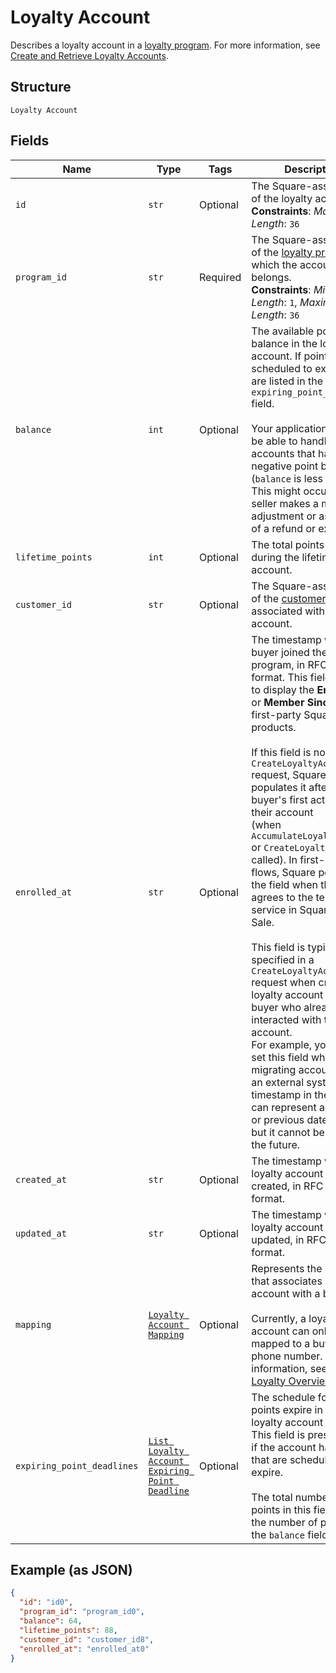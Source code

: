 
# Loyalty Account

Describes a loyalty account in a [loyalty program](../../doc/models/loyalty-program.md). For more information, see
[Create and Retrieve Loyalty Accounts](https://developer.squareup.com/docs/loyalty-api/loyalty-accounts).

## Structure

`Loyalty Account`

## Fields

| Name | Type | Tags | Description |
|  --- | --- | --- | --- |
| `id` | `str` | Optional | The Square-assigned ID of the loyalty account.<br>**Constraints**: *Maximum Length*: `36` |
| `program_id` | `str` | Required | The Square-assigned ID of the [loyalty program](entity:LoyaltyProgram) to which the account belongs.<br>**Constraints**: *Minimum Length*: `1`, *Maximum Length*: `36` |
| `balance` | `int` | Optional | The available point balance in the loyalty account. If points are scheduled to expire, they are listed in the `expiring_point_deadlines` field.<br><br>Your application should be able to handle loyalty accounts that have a negative point balance (`balance` is less than 0). This might occur if a seller makes a manual adjustment or as a result of a refund or exchange. |
| `lifetime_points` | `int` | Optional | The total points accrued during the lifetime of the account. |
| `customer_id` | `str` | Optional | The Square-assigned ID of the [customer](entity:Customer) that is associated with the account. |
| `enrolled_at` | `str` | Optional | The timestamp when the buyer joined the loyalty program, in RFC 3339 format. This field is used to display the **Enrolled On** or **Member Since** date in first-party Square products.<br><br>If this field is not set in a `CreateLoyaltyAccount` request, Square populates it after the buyer's first action on their account<br>(when `AccumulateLoyaltyPoints` or `CreateLoyaltyReward` is called). In first-party flows, Square populates the field when the buyer agrees to the terms of service in Square Point of Sale.<br><br>This field is typically specified in a `CreateLoyaltyAccount` request when creating a loyalty account for a buyer who already interacted with their account.<br>For example, you would set this field when migrating accounts from an external system. The timestamp in the request can represent a current or previous date and time, but it cannot be set for the future. |
| `created_at` | `str` | Optional | The timestamp when the loyalty account was created, in RFC 3339 format. |
| `updated_at` | `str` | Optional | The timestamp when the loyalty account was last updated, in RFC 3339 format. |
| `mapping` | [`Loyalty Account Mapping`](../../doc/models/loyalty-account-mapping.md) | Optional | Represents the mapping that associates a loyalty account with a buyer.<br><br>Currently, a loyalty account can only be mapped to a buyer by phone number. For more information, see<br>[Loyalty Overview](https://developer.squareup.com/docs/loyalty/overview). |
| `expiring_point_deadlines` | [`List Loyalty Account Expiring Point Deadline`](../../doc/models/loyalty-account-expiring-point-deadline.md) | Optional | The schedule for when points expire in the loyalty account balance. This field is present only if the account has points that are scheduled to expire.<br><br>The total number of points in this field equals the number of points in the `balance` field. |

## Example (as JSON)

```json
{
  "id": "id0",
  "program_id": "program_id0",
  "balance": 64,
  "lifetime_points": 88,
  "customer_id": "customer_id8",
  "enrolled_at": "enrolled_at0"
}
```

